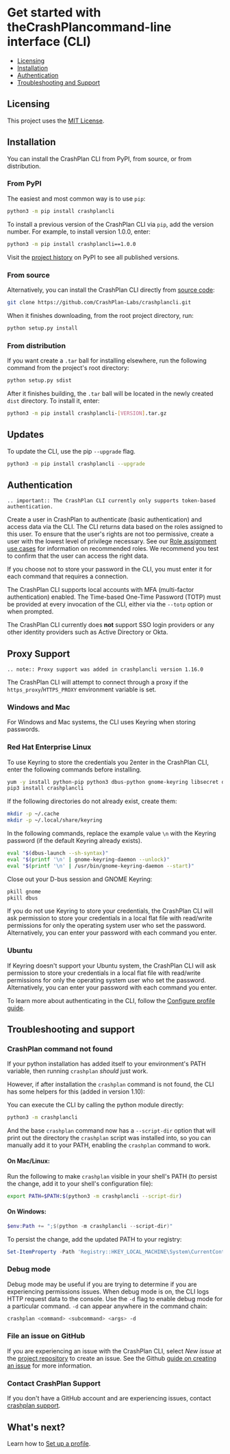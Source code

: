 # Get started with theCrashPlancommand-line interface (CLI)

* [Licensing](#licensing)
* [Installation](#installation)
* [Authentication](#authentication)
* [Troubleshooting and Support](#troubleshooting-and-support)

## Licensing

This project uses the [MIT License](https://github.com/CrashPlan-Labs/crashplancli/blob/main/LICENSE.md).

## Installation

You can install the CrashPlan CLI from PyPI, from source, or from distribution.

### From PyPI

The easiest and most common way is to use `pip`:

```bash
python3 -m pip install crashplancli
```

To install a previous version of the CrashPlan CLI via `pip`, add the version number. For example, to install version
1.0.0, enter:

```bash
python3 -m pip install crashplancli==1.0.0
```

Visit the [project history](https://pypi.org/project/crashplancli/#history) on PyPI to see all published versions.

### From source

Alternatively, you can install the CrashPlan CLI directly from [source code](https://github.com/CrashPlan-Labs/crashplancli):

```bash
git clone https://github.com/CrashPlan-Labs/crashplancli.git
```

When it finishes downloading, from the root project directory, run:

```bash
python setup.py install
```

### From distribution

If you want create a `.tar` ball for installing elsewhere, run the following command from the project's root directory:

```bash
python setup.py sdist
```

After it finishes building, the `.tar` ball will be located in the newly created `dist` directory. To install it, enter:

```bash
python3 -m pip install crashplancli-[VERSION].tar.gz
```

## Updates

To update the CLI, use the pip `--upgrade` flag.

```bash
python3 -m pip install crashplancli --upgrade
```

## Authentication

```{eval-rst}
.. important:: The CrashPlan CLI currently only supports token-based authentication.
```

Create a user in CrashPlan to authenticate (basic authentication) and access data via the CLI. The CLI returns data based
on the roles assigned to this user. To ensure that the user's rights are not too permissive, create a user with the lowest
level of privilege necessary. See our [Role assignment use cases](https://support.crashplan.com/hc/en-us/articles/9112366299789-Roles-reference)
for information on recommended roles. We recommend you test to confirm that the user can access the right data.

If you choose not to store your password in the CLI, you must enter it for each command that requires a connection.

The CrashPlan CLI supports local accounts with MFA (multi-factor authentication) enabled. The Time-based One-Time
Password (TOTP) must be provided at every invocation of the CLI, either via the `--totp` option or when prompted.

The CrashPlan CLI currently does **not** support SSO login providers or any other identity providers such as Active
Directory or Okta.

## Proxy Support

```{eval-rst}
.. note:: Proxy support was added in crashplancli version 1.16.0
```

The CrashPlan CLI will attempt to connect through a proxy if the `https_proxy`/`HTTPS_PROXY` environment variable is set.

### Windows and Mac

For Windows and Mac systems, the CLI uses Keyring when storing passwords.

### Red Hat Enterprise Linux

To use Keyring to store the credentials you 2enter in the CrashPlan CLI, enter the following commands before installing.
```bash
yum -y install python-pip python3 dbus-python gnome-keyring libsecret dbus-x11
pip3 install crashplancli
```
If the following directories do not already exist, create them:
```bash
mkdir -p ~/.cache
mkdir -p ~/.local/share/keyring
```
In the following commands, replace the example value `\n` with the Keyring password (if the default Keyring already exists).
```bash
eval "$(dbus-launch --sh-syntax)"
eval "$(printf '\n' | gnome-keyring-daemon --unlock)"
eval "$(printf '\n' | /usr/bin/gnome-keyring-daemon --start)"
```
Close out your D-bus session and GNOME Keyring:
```bash
pkill gnome
pkill dbus
```
If you do not use Keyring to store your credentials, the CrashPlan CLI will ask permission to store your credentials in a local flat file with read/write permissions for only the operating system user who set the password. Alternatively, you can enter your password with each command you enter.

### Ubuntu
If Keyring doesn't support your Ubuntu system, the CrashPlan CLI will ask permission to store your credentials in a local flat file with read/write permissions for only the operating system user who set the password. Alternatively, you can enter your password with each command you enter.



To learn more about authenticating in the CLI, follow the [Configure profile guide](profile.md).

## Troubleshooting and support

### CrashPlan command not found

If your python installation has added itself to your environment's PATH variable, then running `crashplan` _should_ just work.

However, if after installation the `crashplan` command is not found, the CLI has some helpers for this (added in version 1.10):

You can execute the CLI by calling the python module directly:

```bash
python3 -m crashplancli
```

And the base `crashplan` command now has a `--script-dir` option that will print out the directory the `crashplan` script was
installed into, so you can manually add it to your PATH, enabling the `crashplan` command to work.

#### On Mac/Linux:

Run the following to make `crashplan` visible in your shell's PATH (to persist the change, add it to your shell's configuration file):

```bash
export PATH=$PATH:$(python3 -m crashplancli --script-dir)
```

#### On Windows:

```powershell
$env:Path += ";$(python -m crashplancli --script-dir)"
```

To persist the change, add the updated PATH to your registry:

```powershell
Set-ItemProperty -Path 'Registry::HKEY_LOCAL_MACHINE\System\CurrentControlSet\Control\Session Manager\Environment' -Name PATH -Value $env:Path
```

### Debug mode

Debug mode may be useful if you are trying to determine if you are experiencing permissions issues. When debug mode is
on, the CLI logs HTTP request data to the console. Use the `-d` flag to enable debug mode for a particular command.
`-d` can appear anywhere in the command chain:

```bash
crashplan <command> <subcommand> <args> -d
```

### File an issue on GitHub

If you are experiencing an issue with the CrashPlan CLI, select *New issue* at the
[project repository](https://github.com/CrashPlan-Labs/crashplancli/issues) to create an issue. See the Github
[guide on creating an issue](https://help.github.com/en/github/managing-your-work-on-github/creating-an-issue) for more information.

### Contact CrashPlan Support

If you don't have a GitHub account and are experiencing issues, contact
[crashplan support](https://support.crashplan.com/).

## What's next?

Learn how to [Set up a profile](profile.md).
